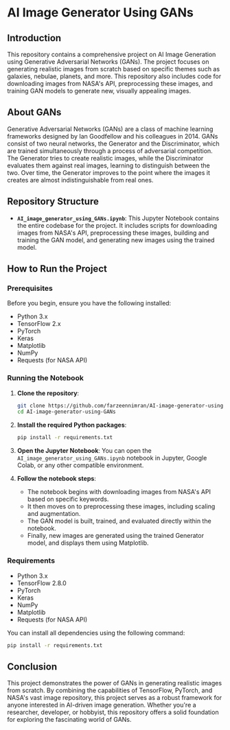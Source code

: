 # AI Image Generator Using GANs

## Introduction

This repository contains a comprehensive project on AI Image Generation using Generative Adversarial Networks (GANs). The project focuses on generating realistic images from scratch based on specific themes such as galaxies, nebulae, planets, and more. This repository also includes code for downloading images from NASA's API, preprocessing these images, and training GAN models to generate new, visually appealing images.

## About GANs

Generative Adversarial Networks (GANs) are a class of machine learning frameworks designed by Ian Goodfellow and his colleagues in 2014. GANs consist of two neural networks, the Generator and the Discriminator, which are trained simultaneously through a process of adversarial competition. The Generator tries to create realistic images, while the Discriminator evaluates them against real images, learning to distinguish between the two. Over time, the Generator improves to the point where the images it creates are almost indistinguishable from real ones.

## Repository Structure

- **`AI_image_generator_using_GANs.ipynb`**: This Jupyter Notebook contains the entire codebase for the project. It includes scripts for downloading images from NASA's API, preprocessing these images, building and training the GAN model, and generating new images using the trained model.

## How to Run the Project

### Prerequisites

Before you begin, ensure you have the following installed:

- Python 3.x
- TensorFlow 2.x
- PyTorch
- Keras
- Matplotlib
- NumPy
- Requests (for NASA API)

### Running the Notebook

1. **Clone the repository**:
   ```bash
   git clone https://github.com/farzeennimran/AI-image-generator-using-GANs.git
   cd AI-image-generator-using-GANs
   ```

2. **Install the required Python packages**:
   ```bash
   pip install -r requirements.txt
   ```

3. **Open the Jupyter Notebook**:
   You can open the `AI_image_generator_using_GANs.ipynb` notebook in Jupyter, Google Colab, or any other compatible environment.

4. **Follow the notebook steps**:
   - The notebook begins with downloading images from NASA's API based on specific keywords.
   - It then moves on to preprocessing these images, including scaling and augmentation.
   - The GAN model is built, trained, and evaluated directly within the notebook.
   - Finally, new images are generated using the trained Generator model, and displays them using Matplotlib.

### Requirements

- Python 3.x
- TensorFlow 2.8.0
- PyTorch
- Keras
- NumPy
- Matplotlib
- Requests (for NASA API)

You can install all dependencies using the following command:

```bash
pip install -r requirements.txt
```

## Conclusion

This project demonstrates the power of GANs in generating realistic images from scratch. By combining the capabilities of TensorFlow, PyTorch, and NASA's vast image repository, this project serves as a robust framework for anyone interested in AI-driven image generation. Whether you're a researcher, developer, or hobbyist, this repository offers a solid foundation for exploring the fascinating world of GANs.
